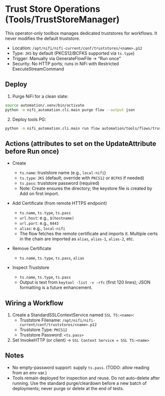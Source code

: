 # Trust Store Operations (Tools/TrustStoreManager)

This operator-only toolbox manages dedicated truststores for workflows. It never modifies the default truststore.

- Location: `/opt/nifi/nifi-current/conf/truststores/<name>.p12`
- Type: `JKS` by default (PKCS12/BCFKS supported via `ts.type`)
- Trigger: Manually via GenerateFlowFile → “Run once”
- Security: No HTTP ports; runs in NiFi with Restricted ExecuteStreamCommand

## Deploy

1) Purge NiFi for a clean slate:
```bash
source automation/.venv/bin/activate
python -m nifi_automation.cli.main purge flow --output json
```
2) Deploy tools PG:
```bash
python -m nifi_automation.cli.main run flow automation/tools/flows/trust_store_manager.yaml --output json
```

## Actions (attributes to set on the UpdateAttribute before Run once)

- Create
  - `ts.name`: truststore name (e.g., `local-nifi`)
  - `ts.type`: `JKS` (default; override with `PKCS12` or `BCFKS` if needed)
  - `ts.pass`: truststore password (required)
  - Note: Create ensures the directory; the keystore file is created by Add on first import.

- Add Certificate (from remote HTTPS endpoint)
  - `ts.name`, `ts.type`, `ts.pass`
  - `url.host`: e.g., `$(hostname)`
  - `url.port`: e.g., `8443`
  - `alias`: e.g., `local-nifi`
  - The flow fetches the remote certificate and imports it. Multiple certs in the chain are imported as `alias`, `alias-1`, `alias-2`, etc.

- Remove Certificate
  - `ts.name`, `ts.type`, `ts.pass`, `alias`

- Inspect Truststore
  - `ts.name`, `ts.type`, `ts.pass`
  - Output is text from `keytool -list -v -rfc` (first 120 lines); JSON formatting is a future enhancement.

## Wiring a Workflow

1) Create a StandardSSLContextService named `SSL TS:<name>`:
   - Truststore Filename: `/opt/nifi/nifi-current/conf/truststores/<name>.p12`
   - Truststore Type: `PKCS12`
   - Truststore Password: `<ts.pass>`
2) Set InvokeHTTP (or client) → `SSL Context Service = SSL TS:<name>`

## Notes
- No empty-password support: supply `ts.pass`. (TODO: allow reading from an env var.)
- Tools remain deployed for inspection and reuse. Do not auto-delete after running. Use the standard purge/cleardown before a new batch of deployments; never purge or delete at the end of tests.
